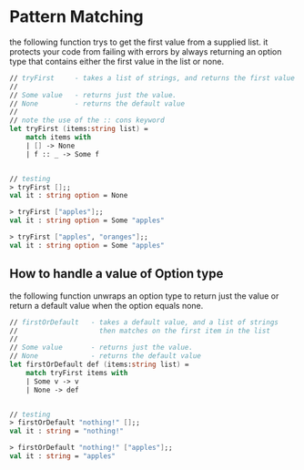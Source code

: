 # Pattern Matching

the following function trys to get the first value from a supplied list.
it protects your code from failing with errors by always returning an option
type that contains either the first value in the list or none.

```fs
// tryFirst     - takes a list of strings, and returns the first value as an option
//
// Some value   - returns just the value.
// None         - returns the default value
//
// note the use of the :: cons keyword
let tryFirst (items:string list) =
    match items with
    | [] -> None
    | f :: _ -> Some f


// testing
> tryFirst [];;
val it : string option = None

> tryFirst ["apples"];;
val it : string option = Some "apples"

> tryFirst ["apples", "oranges"];;
val it : string option = Some "apples"
```

## How to handle a value of Option type

the following function unwraps an option type to return just the value
or return a default value when the option equals none.

```fs
// firstOrDefault   - takes a default value, and a list of strings
//                    then matches on the first item in the list
//
// Some value       - returns just the value.
// None             - returns the default value
let firstOrDefault def (items:string list) =
    match tryFirst items with
    | Some v -> v
    | None -> def


// testing
> firstOrDefault "nothing!" [];;
val it : string = "nothing!"

> firstOrDefault "nothing!" ["apples"];;
val it : string = "apples"
```
